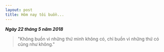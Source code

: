 ```yaml
--- 
layout: post
title: Hôm nay tôi buồn...
---
```


_**Ngày 22 tháng 5 năm 2018**_

> "Không buồn vì những thứ mình không có, chỉ buồn vì những thứ có cũng như không."
